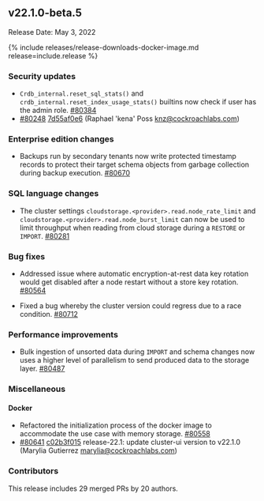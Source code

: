 ## v22.1.0-beta.5

Release Date: May 3, 2022

{% include releases/release-downloads-docker-image.md release=include.release %}

<h3 id="v22-1-0-beta-5-security-updates">Security updates</h3>

- `Crdb_internal.reset_sql_stats()` and `crdb_internal.reset_index_usage_stats()` builtins now check if user has the admin role. [#80384][#80384]
- [#80248][#80248] [7d55af0e6][7d55af0e6]  (Raphael 'kena' Poss <knz@cockroachlabs.com>)

<h3 id="v22-1-0-beta-5-enterprise-edition-changes">Enterprise edition changes</h3>

- Backups run by secondary tenants now write protected timestamp records to protect their target schema objects from garbage collection during backup execution. [#80670][#80670]

<h3 id="v22-1-0-beta-5-sql-language-changes">SQL language changes</h3>

- The cluster settings `cloudstorage.<provider>.read.node_rate_limit` and `cloudstorage.<provider>.read.node_burst_limit` can now be used to limit throughput when reading from cloud storage during a `RESTORE` or `IMPORT`. [#80281][#80281]

<h3 id="v22-1-0-beta-5-bug-fixes">Bug fixes</h3>

- Addressed issue where automatic encryption-at-rest data key rotation would get disabled after a node restart without a store key rotation. [#80564][#80564]

- Fixed a bug whereby the cluster version could regress due to a race condition. [#80712][#80712]

<h3 id="v22-1-0-beta-5-performance-improvements">Performance improvements</h3>

- Bulk ingestion of unsorted data during `IMPORT` and schema changes now uses a higher level of parallelism to send produced data to the storage layer. [#80487][#80487]

<h3 id="v22-1-0-beta-5-miscellaneous">Miscellaneous</h3>

<h4 id="v22-1-0-beta-5-docker">Docker</h4>

- Refactored the initialization process of the docker image to accommodate the use case with memory storage. [#80558][#80558]
- [#80641][#80641] [c02b3f015][c02b3f015] release-22.1: update cluster-ui version to v22.1.0 (Marylia Gutierrez <marylia@cockroachlabs.com>)

<h3 id="v22-1-0-beta-5-contributors">Contributors</h3>

This release includes 29 merged PRs by 20 authors.

[#80248]: https://github.com/cockroachdb/cockroach/pull/80248
[#80281]: https://github.com/cockroachdb/cockroach/pull/80281
[#80384]: https://github.com/cockroachdb/cockroach/pull/80384
[#80487]: https://github.com/cockroachdb/cockroach/pull/80487
[#80558]: https://github.com/cockroachdb/cockroach/pull/80558
[#80564]: https://github.com/cockroachdb/cockroach/pull/80564
[#80641]: https://github.com/cockroachdb/cockroach/pull/80641
[#80670]: https://github.com/cockroachdb/cockroach/pull/80670
[#80712]: https://github.com/cockroachdb/cockroach/pull/80712
[7d55af0e6]: https://github.com/cockroachdb/cockroach/commit/7d55af0e6
[c02b3f015]: https://github.com/cockroachdb/cockroach/commit/c02b3f015
